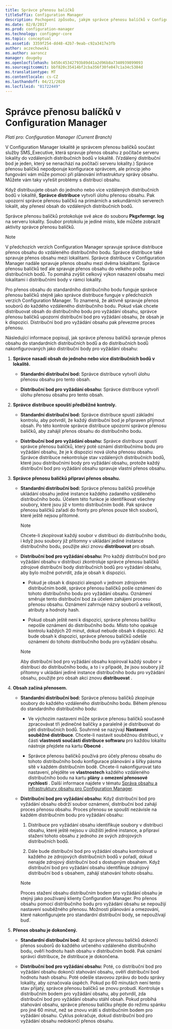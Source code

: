 ```yaml
---
title: Správce přenosu balíčků
titleSuffix: Configuration Manager
description: Pochopení způsobu, jakým správce přenosu balíčků v Configuration Manager přenáší obsah ze serveru lokality do vzdálených distribučních bodů.
ms.date: 02/8/2017
ms.prod: configuration-manager
ms.technology: configmgr-core
ms.topic: conceptual
ms.assetid: 3359f254-dd48-42b7-9eab-c92a3417e3fb
author: aczechowski
ms.author: aaroncz
manager: dougeby
ms.openlocfilehash: b450c45342793b89d41a2d96b8a7340939899093
ms.sourcegitcommit: bbf820c35414bf2cba356f30fe047c1a34c5384d
ms.translationtype: MT
ms.contentlocale: cs-CZ
ms.lasthandoff: 04/21/2020
ms.locfileid: "81722449"
---
```

# <a name="package-transfer-manager-in-configuration-manager"></a>Správce přenosu balíčků v Configuration Manager

*Platí pro: Configuration Manager (Current Branch)*

V Configuration Manager lokalitě je správcem přenosu balíčků součást služby SMS_Executive, která spravuje přenos obsahu z počítače serveru lokality do vzdálených distribučních bodů v lokalitě. (Vzdálený distribuční bod je jeden, který se nenachází na počítači serveru lokality.) Správce přenosu balíčků nepodporuje konfigurace správcem, ale princip jeho fungování vám může pomoci při plánování infrastruktury správy obsahu. Můžete vám taky vyřešit problémy s distribucí obsahu.


Když distribuujete obsah do jednoho nebo více vzdálených distribučních bodů v lokalitě, **Správce distribuce** vytvoří úlohu přenosu obsahu. Pak upozorní správce přenosu balíčků na primárních a sekundárních serverech lokalit, aby přenesl obsah do vzdálených distribučních bodů.

 Správce přenosu balíčků protokoluje své akce do souboru **Pkgxfermgr. log** na serveru lokality. Soubor protokolu je jediné místo, kde můžete zobrazit aktivity správce přenosu balíčků.  

> [!NOTE]  
>  V předchozích verzích Configuration Manager spravuje správce distribuce přenos obsahu do vzdáleného distribučního bodu. Správce distribuce také spravuje přenos obsahu mezi lokalitami. Správce distribuce v Configuration Manager nadále spravuje přenos obsahu mezi dvěma lokalitami. Správce přenosu balíčků teď ale spravuje přenos obsahu do velkého počtu distribučních bodů. To pomáhá zvýšit celkový výkon nasazení obsahu mezi lokalitami i distribučními body v rámci lokality.  

Pro přenos obsahu do standardního distribučního bodu funguje správce přenosu balíčků stejně jako správce distribuce funguje v předchozích verzích Configuration Manager. To znamená, že aktivně spravuje přenos souborů do každého vzdáleného distribučního bodu. Pokud však chcete distribuovat obsah do distribučního bodu pro vyžádání obsahu, správce přenosu balíčků upozorní distribuční bod pro vyžádání obsahu, že obsah je k dispozici. Distribuční bod pro vyžádání obsahu pak převezme proces přenosu.  

Následující informace popisují, jak správce přenosu balíčků spravuje přenos obsahu do standardních distribučních bodů a do distribučních bodů nakonfigurovaných jako distribuční body pro vyžádání obsahu:
1.  **Správce nasadí obsah do jednoho nebo více distribučních bodů v lokalitě.**  

    -   **Standardní distribuční bod:** Správce distribuce vytvoří úlohu přenosu obsahu pro tento obsah.  

    -   **Distribuční bod pro vyžádání obsahu:** Správce distribuce vytvoří úlohu přenosu obsahu pro tento obsah.  

2.  **Správce distribuce spouští předběžné kontroly.**  

    -   **Standardní distribuční bod:** Správce distribuce spustí základní kontrolu, aby potvrdil, že každý distribuční bod je připraven přijmout obsah. Po této kontrole správce distribuce upozorní správce přenosu balíčků, aby zahájil přenos obsahu do distribučního bodu.  

    -   **Distribuční bod pro vyžádání obsahu:** Správce distribuce spustí správce přenosu balíčků, který poté oznámí distribučnímu bodu pro vyžádání obsahu, že je k dispozici nová úloha přenosu obsahu. Správce distribuce nekontroluje stav vzdálených distribučních bodů, které jsou distribučními body pro vyžádání obsahu, protože každý distribuční bod pro vyžádání obsahu spravuje vlastní přenos obsahu.  

3.  **Správce přenosu balíčků připraví přenos obsahu.**  

    -   **Standardní distribuční bod:** Správce přenosu balíčků prověřuje ukládání obsahu jediné instance každého zadaného vzdáleného distribučního bodu. Účelem této funkce je identifikovat všechny soubory, které jsou již v tomto distribučním bodě. Pak správce přenosu balíčků zařadí do fronty pro přenos pouze těch souborů, které ještě nejsou přítomné.  

        > [!NOTE]  
        >  Chcete-li zkopírovat každý soubor v distribuci do distribučního bodu, i když jsou soubory již přítomny v ukládání jediné instance distribučního bodu, použijte akci znovu **distribuovat** pro obsah.  

    -   **Distribuční bod pro vyžádání obsahu:** Pro každý distribuční bod pro vyžádání obsahu v distribuci zkontroluje správce přenosu balíčků zdrojové distribuční body distribučních bodů pro vyžádání obsahu, aby bylo možné potvrdit, zda je obsah k dispozici.  

        -   Pokud je obsah k dispozici alespoň v jednom zdrojovém distribučním bodě, správce přenosu balíčků pošle oznámení do tohoto distribučního bodu pro vyžádání obsahu. Oznámení směruje tento distribuční bod za účelem zahájení procesu přenosu obsahu. Oznámení zahrnuje názvy souborů a velikosti, atributy a hodnoty hash.  

        -   Pokud obsah ještě není k dispozici, správce přenosu balíčku nepošle oznámení do distribučního bodu. Místo toho opakuje kontrolu každých 20 minut, dokud nebude obsah k dispozici. Až bude obsah k dispozici, správce přenosu balíčků odešle oznámení do tohoto distribučního bodu pro vyžádání obsahu.  

        > [!NOTE]  
        >  Aby distribuční bod pro vyžádání obsahu kopíroval každý soubor v distribuci do distribučního bodu, a to i v případě, že jsou soubory již přítomny v ukládání jediné instance distribučního bodu pro vyžádání obsahu, použijte pro obsah akci znovu **distribuovat** .  

4.  **Obsah začíná přenosem.**  

    -   **Standardní distribuční bod:** Správce přenosu balíčků zkopíruje soubory do každého vzdáleného distribučního bodu. Během přenosu do standardního distribučního bodu:  

        -   Ve výchozím nastavení může správce přenosu balíčků současně zpracovávat tři jedinečné balíčky a paralelně je distribuovat do pěti distribučních bodů. Souhrnně se nazývají **Nastavení souběžné distribuce**. Chcete-li nastavit souběžnou distribuci, v části **vlastnosti součásti distribuce softwaru** pro každou lokalitu nástroje přejdete na kartu **Obecné** .  

        -   Správce přenosu balíčků používá pro účely přenosu obsahu do tohoto distribučního bodu konfigurace plánování a šířky pásma sítě v každém distribučním bodě. Chcete-li nakonfigurovat tato nastavení, přejděte ve **vlastnostech** každého vzdáleného distribučního bodu na kartu **plány** a **omezení přenosové rychlosti** . Další informace najdete v tématu [Správa obsahu a infrastruktury obsahu pro Configuration Manager](../../../core/servers/deploy/configure/manage-content-and-content-infrastructure.md).  

    -   **Distribuční bod pro vyžádání obsahu:** Když distribuční bod pro vyžádání obsahu obdrží soubor oznámení, distribuční bod zahájí proces přenosu obsahu. Proces přenosu se spouští nezávisle na každém distribučním bodu pro vyžádání obsahu:  

        1.   Distribuce pro vyžádání obsahu identifikuje soubory v distribuci obsahu, které ještě nejsou v úložišti jediné instance, a připraví stažení tohoto obsahu z jednoho ze svých zdrojových distribučních bodů.  

        2.   Dále bude distribuční bod pro vyžádání obsahu kontrolovat u každého ze zdrojových distribučních bodů v pořadí, dokud nenajde zdrojový distribuční bod s dostupným obsahem. Když distribuční bod pro vyžádání obsahu identifikuje zdrojový distribuční bod s obsahem, zahájí stahování tohoto obsahu.  

        > [!NOTE]  
        >  Proces stažení obsahu distribučním bodem pro vyžádání obsahu je stejný jako používaný klienty Configuration Manager. Pro přenos obsahu pomocí distribučního bodu pro vyžádání obsahu se nepoužijí nastavení souběžného přenosu. Možnosti plánování a omezování, které nakonfigurujete pro standardní distribuční body, se nepoužívají buď.  

5.  **Přenos obsahu je dokončený.**  

    -   **Standardní distribuční bod:** Až správce přenosu balíčků dokončí přenos souborů do každého určeného vzdáleného distribučního bodu, ověří hodnotu hash obsahu v distribučním bodě. Pak oznámí správci distribuce, že distribuce je dokončena.  

    -   **Distribuční bod pro vyžádání obsahu:** Poté, co distribuční bod pro vyžádání obsahu dokončí stahování obsahu, ověří distribuční bod hodnotu hash obsahu. Poté odešle stavovou zprávu do bodu správy lokality, aby označovala úspěch. Pokud po 60 minutách není tento stav přijatý, správce přenosu balíčků se znovu probudí. Kontroluje s distribučním bodem pro vyžádání obsahu, aby potvrdil, zda distribuční bod pro vyžádání obsahu stáhl obsah. Pokud probíhá stahování obsahu, správce přenosu balíčku přejde do režimu spánku pro jiné 60 minut, než se znovu vrátí s distribučním bodem pro vyžádání obsahu. Cyklus pokračuje, dokud distribuční bod pro vyžádání obsahu nedokončí přenos obsahu.  
